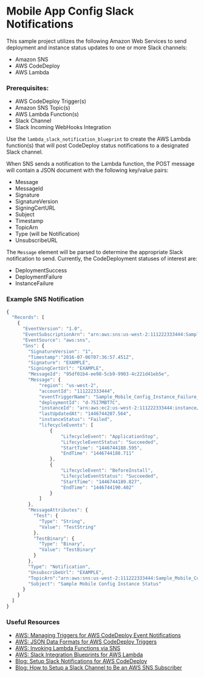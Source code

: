 # Mobile App Config Slack Notifications

This sample project utilizes the following Amazon Web Services to send deployment and instance status updates to one or more Slack channels:

* Amazon SNS
* AWS CodeDeploy
* AWS Lambda

### Prerequisites:
* AWS CodeDeploy Trigger(s)
* Amazon SNS Topic(s)
* AWS Lambda Function(s)
* Slack Channel
* Slack Incoming WebHooks Integration

Use the `lambda_slack_notification_blueprint` to create the AWS Lambda function(s) that will post CodeDeploy status notifications to a designated Slack channel.

When SNS sends a notification to the Lambda function, the POST message will contain a JSON document with the following key/value pairs:

 * Message
 * MessageId
 * Signature
 * SignatureVersion
 * SigningCertURL
 * Subject
 * Timestamp
 * TopicArn
 * Type (will be Notification)
 * UnsubscribeURL

The `Message` element will be parsed to determine the appropriate Slack notification to send. Currently, the CodeDeployment statuses of interest are:

* DeploymentSuccess
* DeploymentFailure
* InstanceFailure

### Example SNS Notification
```javascript
{
  "Records": [
    {
      "EventVersion": "1.0",
      "EventSubscriptionArn": "arn:aws:sns:us-west-2:111222333444:Sample_Mobile_Config_Instance_Status:209b190b",
      "EventSource": "aws:sns",
      "Sns": {
        "SignatureVersion": "1",
        "Timestamp":"2016-07-06T07:36:57.451Z",
        "Signature": "EXAMPLE",
        "SigningCertUrl": "EXAMPLE",
        "MessageId": "95df01b4-ee98-5cb9-9903-4c221d41eb5e",
        "Message": {
            "region": "us-west-2",
            "accountId": "111222333444",
            "eventTriggerName": "Sample_Mobile_Config_Instance_Failure_Trigger",
            "deploymentId": "d-75I7MBT7C",
            "instanceId": "arn:aws:ec2:us-west-2:111222333444:instance/i-496589f7",
            "lastUpdatedAt": "1446744207.564",
            "instanceStatus": "Failed",
            "lifecycleEvents": [
                {
                    "LifecycleEvent": "ApplicationStop",
                    "LifecycleEventStatus": "Succeeded",
                    "StartTime": "1446744188.595",
                    "EndTime": "1446744188.711"
                },
                {
                    "LifecycleEvent": "BeforeInstall",
                    "LifecycleEventStatus": "Succeeded",
                    "StartTime": "1446744189.827",
                    "EndTime": "1446744190.402"
                }
            ]
        },
        "MessageAttributes": {
          "Test": {
            "Type": "String",
            "Value": "TestString"
          },
          "TestBinary": {
            "Type": "Binary",
            "Value": "TestBinary"
          }
        },
        "Type": "Notification",
        "UnsubscribeUrl": "EXAMPLE",
        "TopicArn":"arn:aws:sns:us-west-2:111222333444:Sample_Mobile_Config_Instance_Status",
        "Subject": "Sample Mobile Config Instance Status"
      }
    }
  ]
}
```

### Useful Resources
* [AWS: Managing Triggers for AWS CodeDeploy Event Notifications](http://docs.aws.amazon.com/codedeploy/latest/userguide/how-to-notification-triggers.html?icmpid=docs_acd_console_triggers)
* [AWS: JSON Data Formats for AWS CodeDeploy Triggers](http://docs.aws.amazon.com/codedeploy/latest/userguide/how-to-notify-json-format.html)
* [AWS: Invoking Lambda Functions via SNS](https://mobile.awsblog.com/post/Tx1VE917Z8J4UDY/Invoking-AWS-Lambda-functions-via-Amazon-SNS)
* [AWS: Slack Integration Blueprints for AWS Lambda](https://aws.amazon.com/blogs/aws/new-slack-integration-blueprints-for-aws-lambda/)
* [Blog: Setup Slack Notifications for AWS CodeDeploy](http://mattharris.org/2016/03/21/setup-slack-notifications-aws-codedeploy/)
* [Blog: How to Setup a Slack Channel to Be an AWS SNS Subscriber](https://medium.com/cohealo-engineering/how-set-up-a-slack-channel-to-be-an-aws-sns-subscriber-63b4d57ad3ea)
